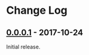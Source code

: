 # Change Log

## [0.0.0.1] - 2017-10-24

Initial release.

[0.0.0.1]: https://github.com/haskell-game/aeson-tiled/releases/tag/v0.0.0.1
